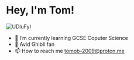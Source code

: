 # **Hey, I'm Tom!**
![UDluFyI](https://github.com/HowlGoetia/HowlGoetia/assets/134745486/f31bcfbc-f04b-40ba-96c6-0c68af8e88c7)
- 🌱 I’m currently learning GCSE Coputer Science
- 🌲 Avid Ghibli fan
- 📫 How to reach me tomob-2009@proton.me
